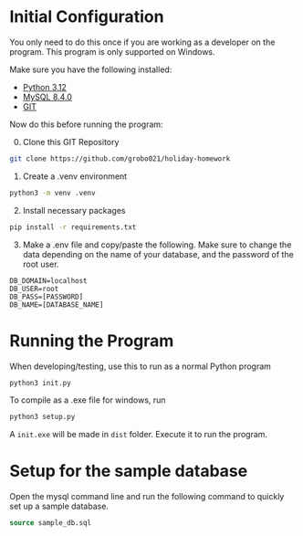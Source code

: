 # Initial Configuration
You only need to do this once if you are working as a developer on the program.
This program is only supported on Windows.

Make sure you have the following installed:
- [Python 3.12](https://www.python.org/downloads/)
- [MySQL 8.4.0](https://dev.mysql.com/downloads/mysql/)
- [GIT](https://www.git-scm.com/download/)

Now do this before running the program:

0. Clone this GIT Repository
```bash
git clone https://github.com/grobo021/holiday-homework
```

1. Create a .venv environment
```bash
python3 -m venv .venv
```

2. Install necessary packages
```bash
pip install -r requirements.txt
```

3. Make a .env file and copy/paste the following. Make sure to change the data depending on the name of your database, and the password of the root user.
```env
DB_DOMAIN=localhost
DB_USER=root
DB_PASS=[PASSWORD]
DB_NAME=[DATABASE_NAME]
```

# Running the Program
When developing/testing, use this to run as a normal Python program

```bash
python3 init.py
```

To compile as a .exe file for windows, run

```bash
python3 setup.py
```

A `init.exe` will be made in `dist` folder. Execute it to run the program.

# Setup for the sample database
Open the mysql command line and run the following command to quickly set up a sample database.

```sql
source sample_db.sql
```